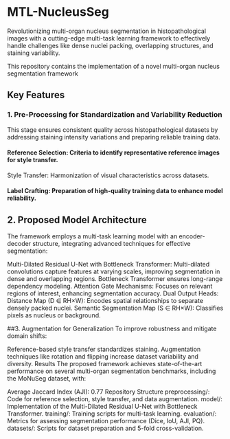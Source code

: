 # MTL-NucleusSeg
Revolutionizing multi-organ nucleus segmentation in histopathological images with a cutting-edge multi-task learning framework to effectively handle challenges like dense nuclei packing, overlapping structures, and staining variability.

This repository contains the implementation of a novel multi-organ nucleus segmentation framework

## Key Features
### 1. Pre-Processing for Standardization and Variability Reduction

This stage ensures consistent quality across histopathological datasets by addressing staining intensity variations and preparing reliable training data.

#### Reference Selection: Criteria to identify representative reference images for style transfer.
 Style Transfer: Harmonization of visual characteristics across datasets.

#### Label Crafting: Preparation of high-quality training data to enhance model reliability.

## 2. Proposed Model Architecture
The framework employs a multi-task learning model with an encoder-decoder structure, integrating advanced techniques for effective segmentation:

Multi-Dilated Residual U-Net with Bottleneck Transformer:
Multi-dilated convolutions capture features at varying scales, improving segmentation in dense and overlapping regions.
Bottleneck Transformer ensures long-range dependency modeling.
Attention Gate Mechanisms: Focuses on relevant regions of interest, enhancing segmentation accuracy.
Dual Output Heads:
Distance Map (D ∈ RH×W): Encodes spatial relationships to separate densely packed nuclei.
Semantic Segmentation Map (S ∈ RH×W): Classifies pixels as nucleus or background.

##3. Augmentation for Generalization
To improve robustness and mitigate domain shifts:

Reference-based style transfer standardizes staining.
Augmentation techniques like rotation and flipping increase dataset variability and diversity.
Results
The proposed framework achieves state-of-the-art performance on several multi-organ segmentation benchmarks, including the MoNuSeg dataset, with:

Average Jaccard Index (AJI): 0.77
Repository Structure
preprocessing/: Code for reference selection, style transfer, and data augmentation.
model/: Implementation of the Multi-Dilated Residual U-Net with Bottleneck Transformer.
training/: Training scripts for multi-task learning.
evaluation/: Metrics for assessing segmentation performance (Dice, IoU, AJI, PQ).
datasets/: Scripts for dataset preparation and 5-fold cross-validation.
